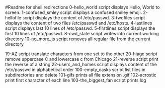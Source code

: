 #Readme for shell redirections
0-hello_world script displays Hello, World to screen.
1-confused_smley script displays a confused smiley emoji.
2-hellofile script displays the content of /etc/passwd.
3-twofiles script displays the content of two files /etc/passwd and /etc/hosts.
4-lastlines script displays last 10 lines of /etc/passwd.
5-firstlines script displays the first 10 lines of /etc/passwd.
8-cwd_state script writes into current working directory
10-no_more_js script removes all regular file from the current directory

19-AZ script translate characters from one set to the other
20-hiago script remove uppercase C and lowercase c from Chicago
21-reverse script print the reverse of a string
22-users_and_homes script displays content of the /etc/passwd in alphabetical order
100-empty_casks script list files in subdirectories and delete
101-gifs prints all file extension .gif 
102-acrostic print first character of each line
103-the_biggest_fan script prints log 
